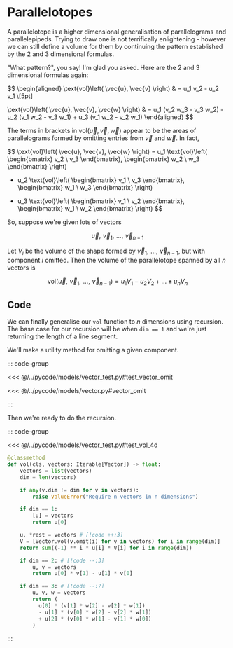# Parallelotopes

A parallelotope is a higher dimensional generalisation of parallelograms and
parallelepipeds. Trying to draw one is not terrifically enlightening - however
we can still define a volume for them by continuing the pattern established by
the $2$ and $3$ dimensional formulas.

"What pattern?", you say! I'm glad you asked. Here are the $2$ and $3$
dimensional formulas again:

$$
\begin{aligned}
\text{vol}\left( \vec{u}, \vec{v} \right)
& = u_1 v_2 - u_2 v_1 \\[5pt]

\text{vol}\left( \vec{u}, \vec{v}, \vec{w} \right)
& = u_1 (v_2 w_3 - v_3 w_2) - u_2 (v_1 w_2 - v_3 w_1) + u_3 (v_1 w_2 - v_2 w_1)
\end{aligned}
$$

The terms in brackets in $\text{vol}\left( \vec{u}, \vec{v}, \vec{w} \right)$
appear to be the areas of parallelograms formed by omitting entries from
$\vec{v}$ and $\vec{w}$. In fact,

$$
\text{vol}\left( \vec{u}, \vec{v}, \vec{w} \right)
= u_1 \text{vol}\left( \begin{bmatrix} v_2 \\ v_3 \end{bmatrix}, \begin{bmatrix} w_2 \\ w_3 \end{bmatrix} \right)
- u_2 \text{vol}\left( \begin{bmatrix} v_1 \\ v_3 \end{bmatrix}, \begin{bmatrix} w_1 \\ w_3 \end{bmatrix} \right)
+ u_3 \text{vol}\left( \begin{bmatrix} v_1 \\ v_2 \end{bmatrix}, \begin{bmatrix} w_1 \\ w_2 \end{bmatrix} \right)
$$

So, suppose we're given lots of vectors

$$
\vec{u}, \,\, \vec{v}_1, \,\, \ldots, \,\, \vec{v}_{n-1}
$$

Let $V_i$ be the volume of the shape formed by
$\vec{v}_1, \,\, \ldots, \,\, \vec{v}_{n-1}$, but with component $i$ omitted.
Then the volume of the parallelotope spanned by all $n$ vectors is

$$
\text{vol}\left( \vec{u}, \,\, \vec{v}_1, \,\, \ldots, \,\, \vec{v}_{n-1} \right) = u_1 V_1 - u_2 V_2 + \ldots \pm u_n V_n
$$

## Code

We can finally generalise our `vol` function to $n$ dimensions using recursion.
The base case for our recursion will be when `dim == 1` and we're just returning
the length of a line segment.

We'll make a utility method for omitting a given component.

::: code-group

<<< @/../pycode/models/vector_test.py#test_vector_omit

<<< @/../pycode/models/vector.py#vector_omit

:::

Then we're ready to do the recursion.

::: code-group

<<< @/../pycode/models/vector_test.py#test_vol_4d

```py [vector.py]
@classmethod
def vol(cls, vectors: Iterable[Vector]) -> float:
    vectors = list(vectors)
    dim = len(vectors)

    if any(v.dim != dim for v in vectors):
        raise ValueError("Require n vectors in n dimensions")

    if dim == 1:
        [u] = vectors
        return u[0]

    u, *rest = vectors # [!code ++:3]
    V = [Vector.vol(v.omit(i) for v in vectors) for i in range(dim)]
    return sum((-1) ** i * u[i] * V[i] for i in range(dim))

    if dim == 2: # [!code --:3]
        u, v = vectors
        return u[0] * v[1] - u[1] * v[0]

    if dim == 3: # [!code --:7]
        u, v, w = vectors
        return (
          u[0] * (v[1] * w[2] - v[2] * w[1])
          - u[1] * (v[0] * w[2] - v[2] * w[1])
          + u[2] * (v[0] * w[1] - v[1] * w[0])
        )
```

:::
